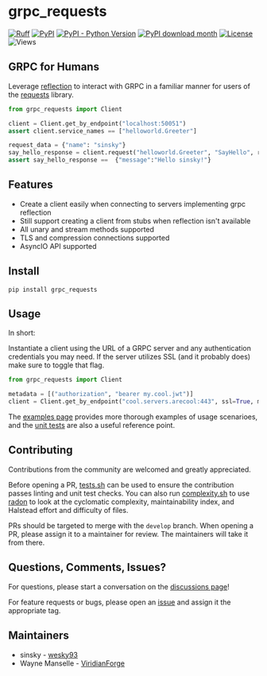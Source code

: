 # grpc_requests

[![Ruff](https://img.shields.io/endpoint?url=https://raw.githubusercontent.com/astral-sh/ruff/main/assets/badge/v2.json)](https://github.com/astral-sh/ruff)
[![PyPI](https://img.shields.io/pypi/v/grpc-requests?style=flat-square)](https://pypi.org/project/grpc-requests)
[![PyPI - Python Version](https://img.shields.io/pypi/pyversions/grpc-requests?style=flat-square)](https://pypi.org/project/grpc-requests)
[![PyPI download month](https://img.shields.io/pypi/dm/grpc-requests?style=flat-square)](https://pypi.org/project/grpc-requests)
[![License](https://img.shields.io/badge/License-Apache_2.0-blue.svg)](https://opensource.org/licenses/Apache-2.0)
![Views](https://views.whatilearened.today/views/github/wesky93/grpc_requests.svg)

## GRPC for Humans

Leverage [reflection](https://github.com/grpc/grpc/blob/master/doc/server-reflection.md)
to interact with GRPC in a familiar manner for users of the [requests](https://requests.readthedocs.io/en/latest/) library.

```python
from grpc_requests import Client

client = Client.get_by_endpoint("localhost:50051")
assert client.service_names == ["helloworld.Greeter"]

request_data = {"name": "sinsky"} 
say_hello_response = client.request("helloworld.Greeter", "SayHello", request_data)
assert say_hello_response ==  {"message":"Hello sinsky!"}
```

## Features

- Create a client easily when connecting to servers implementing grpc reflection
- Still support creating a client from stubs when reflection isn't available
- All unary and stream methods supported
- TLS and compression connections supported
- AsyncIO API supported

## Install

```shell script
pip install grpc_requests
```

## Usage

In short:

Instantiate a client using the URL of a GRPC server and any authentication
credentials you may need. If the server utilizes SSL (and it probably does)
make sure to toggle that flag.

```python
from grpc_requests import Client

metadata = [("authorization", "bearer my.cool.jwt")]
client = Client.get_by_endpoint("cool.servers.arecool:443", ssl=True, metadata=metadata)
```

The [examples page](./src/examples/README.md) provides more thorough examples of
usage scenarioes, and the [unit tests](./src/tests/) are also a useful reference point.

## Contributing

Contributions from the community are welcomed and greatly appreciated.

Before opening a PR, [tests.sh](./tests.sh) can be used to ensure the contribution passes
linting and unit test checks. You can also run [complexity.sh](./complexity.sh) to use
[radon](https://pypi.org/project/radon/) to look at the cyclomatic complexity,
maintainability index, and Halstead effort and difficulty of files.

PRs should be targeted to merge with the `develop` branch. When opening a PR,
please assign it to a maintainer for review. The maintainers will take it from
there.

## Questions, Comments, Issues?

For questions, please start a conversation on the [discussions page](https://github.com/wesky93/grpc_requests/discussions)!

For feature requests or bugs, please open an [issue](https://github.com/wesky93/grpc_requests/issues) and assign it the appropriate tag.

## Maintainers

- sinsky - [wesky93](https://github.com/wesky93)
- Wayne Manselle - [ViridianForge](https://viridianforge.tech)
